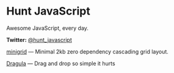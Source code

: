 # Hunt JavaScript
Awesome JavaScript, every day.

**Twitter:** [@hunt_javascript](https://twitter.com/javascript)

[minigrid](http://codehunt.io/sub/minigrid/)
 — Minimal 2kb zero dependency cascading grid layout.
 
[Dragula](http://bevacqua.github.io/dragula/)
— Drag and drop so simple it hurts
